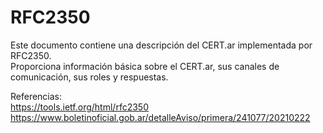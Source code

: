 # RFC2350

Este documento contiene una descripción del CERT.ar implementada por RFC2350.  
Proporciona información básica sobre el CERT.ar, sus canales de comunicación, sus roles y respuestas.  

Referencias:  
https://tools.ietf.org/html/rfc2350  
https://www.boletinoficial.gob.ar/detalleAviso/primera/241077/20210222
